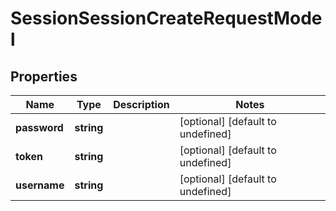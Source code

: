 # SessionSessionCreateRequestModel

## Properties

Name | Type | Description | Notes
------------ | ------------- | ------------- | -------------
**password** | **string** |  | [optional] [default to undefined]
**token** | **string** |  | [optional] [default to undefined]
**username** | **string** |  | [optional] [default to undefined]


